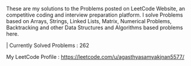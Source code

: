 These are my solutions to the Problems posted on LeetCode Website, an competitive coding and interview preparation platform. 
I solve Problems based on Arrays, Strings, Linked Lists, Matrix, Numerical Problems, Backtracking and other Data Structures and Algorithms based problems here.

| Currently Solved Problems : 262

 My LeetCode Profile : https://leetcode.com/u/agasthyasamyakjnan5577/
